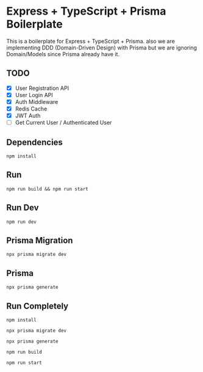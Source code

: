 # Express + TypeScript + Prisma Boilerplate

This is a boilerplate for Express + TypeScript + Prisma. also we are implementing DDD (Domain-Driven Design) with Prisma but we are ignoring Domain/Models since Prisma already have it.

## TODO

- [x] User Registration API
- [x] User Login API
- [x] Auth Middleware
- [x] Redis Cache
- [x] JWT Auth
- [ ] Get Current User / Authenticated User

## Dependencies

`npm install`

## Run

`npm run build && npm run start`

## Run Dev

`npm run dev`

## Prisma Migration

`npx prisma migrate dev`

## Prisma

`npx prisma generate`

## Run Completely

```shell
npm install

npx prisma migrate dev

npx prisma generate

npm run build

npm run start
```
